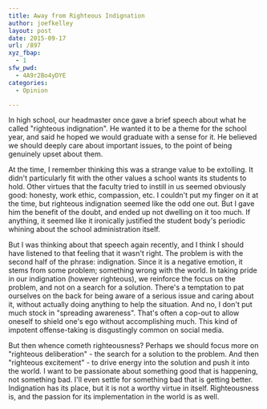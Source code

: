 ```yaml
---
title: Away from Righteous Indignation
author: joefkelley
layout: post
date: 2015-09-17
url: /897
xyz_fbap:
  - 1
sfw_pwd:
  - 4A9r2Bo4yDYE
categories:
  - Opinion

---
```

In high school, our headmaster once gave a brief speech about what he called "righteous indignation". He wanted it to be a theme for the school year, and said he hoped we would graduate with a sense for it. He believed we should deeply care about important issues, to the point of being genuinely upset about them.

At the time, I remember thinking this was a strange value to be extolling. It didn't particularly fit with the other values a school wants its students to hold. Other virtues that the faculty tried to instill in us seemed obviously good: honesty, work ethic, compassion, etc. I couldn't put my finger on it at the time, but righteous indignation seemed like the odd one out. But I gave him the benefit of the doubt, and ended up not dwelling on it too much. If anything, it seemed like it ironically justified the student body's periodic whining about the school administration itself.

But I was thinking about that speech again recently, and I think I should have listened to that feeling that it wasn't right. The problem is with the second half of the phrase: indignation. Since it is a negative emotion, it stems from some problem; something wrong with the world. In taking pride in our indignation (however righteous), we reinforce the focus on the problem, and not on a search for a solution. There's a temptation to pat ourselves on the back for being aware of a serious issue and caring about it, without actually doing anything to help the situation. And no, I don't put much stock in "spreading awareness". That's often a cop-out to allow oneself to shield one's ego without accomplishing much. This kind of impotent offense-taking is disgustingly common on social media.

But then whence cometh righteousness? Perhaps we should focus more on "righteous deliberation" - the search for a solution to the problem. And then "righteous excitement" - to drive energy into the solution and push it into the world. I want to be passionate about something good that is happening, not something bad. I'll even settle for something bad that is getting better. Indignation has its place, but it is not a worthy virtue in itself. Righteousness is, and the passion for its implementation in the world is as well.

